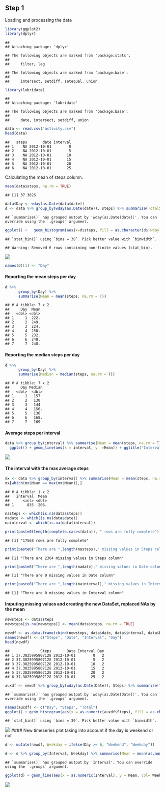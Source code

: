 ## Step 1

Loading and processing the data

``` r
library(ggplot2)
library(dplyr)
```

    ## 
    ## Attaching package: 'dplyr'

    ## The following objects are masked from 'package:stats':
    ## 
    ##     filter, lag

    ## The following objects are masked from 'package:base':
    ## 
    ##     intersect, setdiff, setequal, union

``` r
library(lubridate)
```

    ## 
    ## Attaching package: 'lubridate'

    ## The following objects are masked from 'package:base':
    ## 
    ##     date, intersect, setdiff, union

``` r
data <- read.csv("activity.csv")
head(data)
```

    ##   steps       date interval
    ## 1    NA 2012-10-01        0
    ## 2    NA 2012-10-01        5
    ## 3    NA 2012-10-01       10
    ## 4    NA 2012-10-01       15
    ## 5    NA 2012-10-01       20
    ## 6    NA 2012-10-01       25

Calculating the mean of steps column.

``` r
mean(data$steps, na.rm = TRUE)
```

    ## [1] 37.3826

``` r
data$Day <- wday(as.Date(data$date))
d <- data %>% group_by(wday(as.Date(date)), steps) %>% summarise(TotalSteps = sum(steps))
```

    ## `summarise()` has grouped output by 'wday(as.Date(date))'. You can override using the `.groups` argument.

``` r
ggplot() +   geom_histogram(aes(x=d$steps, fill = as.character(d$`wday(as.Date(date))`))) + xlab("Steps") + ylab("Frecuency") +ggtitle("Histogram of steps per day") + scale_fill_discrete(name = "Week Day")
```

    ## `stat_bin()` using `bins = 30`. Pick better value with `binwidth`.

    ## Warning: Removed 6 rows containing non-finite values (stat_bin).

![](CP1_files/figure-markdown_github/unnamed-chunk-2-1.png)

``` r
names(d)[1] <- "Day"
```

#### Reporting the mean steps per day

``` r
d %>%
      group_by(Day) %>%
      summarise(Mean = mean(steps, na.rm = T))
```

    ## # A tibble: 7 x 2
    ##     Day  Mean
    ##   <dbl> <dbl>
    ## 1     1  222.
    ## 2     2  249.
    ## 3     3  224.
    ## 4     4  250.
    ## 5     5  232.
    ## 6     6  248.
    ## 7     7  248.

#### Reporting the median steps per day

``` r
d %>%
      group_by(Day) %>%
      summarise(Median = median(steps, na.rm = T))
```

    ## # A tibble: 7 x 2
    ##     Day Median
    ##   <dbl>  <dbl>
    ## 1     1   157 
    ## 2     2   130 
    ## 3     3   144 
    ## 4     4   156.
    ## 5     5   136 
    ## 6     6   168.
    ## 7     7   169

#### Average steps per interval

``` r
data %>% group_by(interval) %>% summarise(Mean = mean(steps, na.rm = T)) %>% 
  ggplot() + geom_line(aes(x = interval, y  =Mean)) + ggtitle("Interval vs. Average steps")
```

![](CP1_files/figure-markdown_github/unnamed-chunk-6-1.png)

#### The interval with the max average steps

``` r
mx <- data %>% group_by(interval) %>% summarise(Mean = mean(steps, na.rm = T))
mx[which(mx$Mean == max(mx$Mean)),]
```

    ## # A tibble: 1 x 2
    ##   interval  Mean
    ##      <int> <dbl>
    ## 1      835  206.

``` r
nasteps <- which(is.na(data$steps))
nadate <- which(is.na(data$date))
nainterval <- which(is.na(data$interval))

print(paste0(length(complete.cases(data)), " rows are fully complete"))
```

    ## [1] "17568 rows are fully complete"

``` r
print(paste0("There are ",length(nasteps)," missing values in Steps column"))
```

    ## [1] "There are 2304 missing values in Steps column"

``` r
print(paste0("There are ",length(nadate)," missing values in Date column"))
```

    ## [1] "There are 0 missing values in Date column"

``` r
print(paste0("There are ",length(nainterval)," missing values in Interval column"))
```

    ## [1] "There are 0 missing values in Interval column"

#### Imputing missing values and creating the new DataSet, replaced NAs by the mean

``` r
newsteps <- data$steps  
newsteps[is.na(newsteps)] <- mean(data$steps, na.rm = TRUE)

newdf <- as.data.frame(cbind(newsteps, data$date, data$interval, data$Day))
names(newdf) <- c("Steps", "Date", "Interval", "Day")
head(newdf)
```

    ##              Steps       Date Interval Day
    ## 1 37.3825995807128 2012-10-01        0   2
    ## 2 37.3825995807128 2012-10-01        5   2
    ## 3 37.3825995807128 2012-10-01       10   2
    ## 4 37.3825995807128 2012-10-01       15   2
    ## 5 37.3825995807128 2012-10-01       20   2
    ## 6 37.3825995807128 2012-10-01       25   2

``` r
auxdf <- newdf %>% group_by(wday(as.Date(Date)), Steps) %>% summarise(TotalSteps = sum(as.numeric(Steps)))
```

    ## `summarise()` has grouped output by 'wday(as.Date(Date))'. You can override using the `.groups` argument.

``` r
names(auxdf) <- c("Day", "Steps", "Total")
ggplot() + geom_histogram(aes(x = as.numeric(auxdf$Steps), fill = as.character(auxdf$Day)))+ xlab("Steps") + ylab("Frecuency") +ggtitle("Histogram of steps per day with fixed Na") + scale_fill_discrete(name = "Week Day")
```

    ## `stat_bin()` using `bins = 30`. Pick better value with `binwidth`.

![](CP1_files/figure-markdown_github/unnamed-chunk-10-1.png) \#\#\#\#
New timeseries plot taking into account if the day is weekend or not

``` r
d <- mutate(newdf, Weekday = ifelse(Day >= 6, "Weekend", "Weekday"))

d <- d %>% group_by(Interval, Weekday) %>% summarise(Mean = mean(as.numeric(Steps)))
```

    ## `summarise()` has grouped output by 'Interval'. You can override using the `.groups` argument.

``` r
ggplot(d) + geom_line(aes(x = as.numeric(Interval), y = Mean, col= Weekday), size = 1) + ggtitle("Interval vs. Average steps") + xlab("Interval") + ylab("Average Steps")
```

![](CP1_files/figure-markdown_github/unnamed-chunk-11-1.png)
